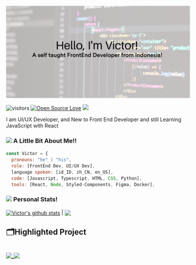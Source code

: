 <p align="center"><img src="https://github.com/mzmznasipadang/mzmznasipadang/blob/main/images/images1.png" width="600"></p>

![visitors](https://visitor-badge.laobi.icu/badge?page_id=mzmznasipadang.mzmznasipadang) 
[![Open Source Love](https://badges.frapsoft.com/os/v1/open-source.svg?v=102)](https://github.com/ellerbrock/open-source-badge/)
<img src="https://img.shields.io/twitter/follow/mzmznasipadang?style=for-the-badge" width="180">

<p>I am UI/UX Developer, and New to Front End Developer and still Learning JavaScript with React<p/>

### <img src="https://media.giphy.com/media/CVAPfaCdZ1XUKY3MwZ/giphy.gif" width="50"> A Little Bit About Me!!

```javascript
const Victor = {
  pronouns: "he" | "his",
  role: [FrontEnd Dev, UI/UX Dev], 
  language spoken: [id_ID, zh_CN, en_US],
  code: [Javascript, Typescript, HTML, CSS, Python],
  tools: [React, Node, Styled-Components, Figma, Docker],
```

### <img src="https://media.giphy.com/media/ICOgUNjpvO0PC/giphy.gif" width="100"> Personal Stats!

<a href="https://github.com/mzmznasipadang/mzmznasipadang"><img align="center" src="https://github-readme-stats.vercel.app/api?username=mzmznasipadang&show_icons=true&include_all_commits=true&theme=algolia&hide_border=true" alt="Victor's github stats" /></a> | <a href="https://github.com/mzmznasipadang/github-readme-stats"><img align="center" src="https://github-readme-stats.vercel.app/api/top-langs/?username=mzmznasipadang&layout=compact&theme=algolia&hide_border=true" /></a>

<h2>🗂️Highlighted Project<h2/>

<a href="https://github.com/mzmznasipadang/new-sycomora">
 <img align="center" src="https://github-readme-stats.vercel.app/api/pin/?username=mzmznasipadang&repo=new-sycomora&theme=cobalt&show_icons=true" />
<a/>

<a href="https://github.com/sycomora/web-strapi">
 <img align="center" src="https://github-readme-stats.vercel.app/api/pin/?username=sycomora&repo=web-strapi&theme=cobalt&show_icons=true" />
<a/>

